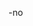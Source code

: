 -no

<!---
nekkess/nekkess is a ✨ special ✨ repository because its `README.md` (this file) appears on your GitHub profile.
You can click the Preview link to take a look at your changes.
--->
